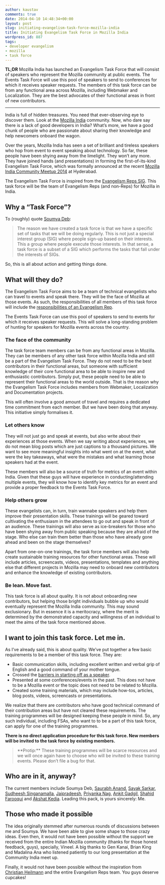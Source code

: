 ```yaml
---
author: kaustav
comments: true
date: 2014-04-10 14:48:34+00:00
layout: post
slug: initiating-evangelism-task-force-mozilla-india
title: Initiating Evangelism Task Force in Mozilla India
wordpress_id: 887
tags:
- developer evangelism
- mozilla
- task force
---
```


**TL;DR** Mozilla India has launched an Evangelism Task Force that will consist of speakers who represent the Mozilla community at public events. The Events Task Force will use this pool of speakers to send to conferences for which it receives speaker requests. The members of this task force can be from any functional area across Mozilla, including Webmaker and Localization. They are the best advocates of their functional areas in front of new contributors.

---

India is full of hidden treasures. You need that ever-observing eye to discover them. Look at the [Mozilla India](http://mozillaindia.org) community. Now, who dare say there is a lack of good developers in India? What’s more, we have a good chunk of people who are passionate about sharing their knowledge and help newcomers onboard the wagon.<!-- more -->

Over the years, Mozilla India has seen a set of brilliant and tireless speakers who hop from event to event speaking about technology. So far, these people have been shying away from the limelight. They won’t any more. They have joined hands (and presentations) in forming the first-of-its-kind Evangelism Task Force, which was formally announced at the recent [Mozilla India Community Meetup 2014](https://reps.mozilla.org/e/mozilla-india-inter-community-meetup-2014/) at Hyderabad.

The Evangelism Task Force is inspired from the [Evangelism Reps SIG](https://wiki.mozilla.org/ReMo/SIGs/Evangelism_Reps). This task force will be the team of Evangelism Reps (and non-Reps) for Mozilla in India.


## Why a “Task Force”?


To (roughly) quote [Soumya Deb](http://debs.io):

<blockquote>
  The reason we have created a task force is that we have a specific set of tasks that we will be doing regularly. This is not just a special interest group (SIG) where people sign-up based on their interests. This a group where people execute those interests. In that sense, a task force is a subset of a SIG which performs the tasks that fall under the interests of SIGs.
</blockquote>


So, this is all about action and getting things done.


## What will they do?



The Evangelism Task Force aims to be a team of technical evangelists who can travel to events and speak there. They will be the face of Mozilla at those events. As such, the responsibilities of all members of this task force will include the [responsibilities of an Evangelism Rep](https://wiki.mozilla.org/ReMo/SIGs/Evangelism_Reps#Responsibilities).

The Events Task Force can use this pool of speakers to send to events for which it receives speaker requests. This will solve a long-standing problem of hunting for speakers for Mozilla events across the country.



### The face of the community



The task force team members can be from any functional areas in Mozilla. They can be members of any other task force within Mozilla India and still be a part of the Evangelism Task Force. They do not need to be the best contributors in their functional areas, but someone with sufficient knowledge of their core functional area to be able to inspire new and enthusiastic contributors. Simply put, these people need to be able to represent their functional areas to the world outside. That is the reason why the Evangelism Task Force includes members from Webmaker, Localization and Documentation projects.

This will often involve a good amount of travel and requires a dedicated time commitment from each member. But we have been doing that anyway. This initiative simply formalises it.



### Let others know



They will not just go and speak at events, but also write about their experiences at those events. When we say writing about experiences, we do not mean blog posts which are just captions to a thousand pictures. We want to see more meaningful insights into what went on at the event, what were the key takeaways, what were the mistakes and what learning those speakers had at the event.

These members will also be a source of truth for metrics of an event within India. Given that these guys will have experience in conducting/attending multiple events, they will know how to identify key metrics for an event and provide a proper feedback to the Events Task Force.



### Help others grow



These evangelists can, in turn, train wannabe speakers and help them improve their presentation skills. These trainings will be geared toward cultivating the enthusiasm in the attendees to go out and speak in front of an audience. These trainings will also serve as ice-breakers for those who have been shying away from public speaking because they are afraid of the stage. Who else can train them better than those who have already gone ahead and been on the stage themselves?

Apart from one-on-one trainings, the task force members will also help create sustainable training resources for other functional areas. These will include articles, screencasts, videos, presentations, templates and anything else that different projects in Mozilla may need to onboard new contributors and enhance the knowledge of existing contributors.



### Be lean. Move fast.



This task force is all about quality. It is not about onboarding new contributors, but helping those bright individuals bubble up who would eventually represent the Mozilla India community. This may sound exclusionary. But in essence it is a meritocracy, where the merit is determined by the demonstrated capacity and willingness of an individual to meet the aims of the task force mentioned above.



## I want to join this task force. Let me in.



As I’ve already said, this is about quality. We’ve put together a few basic requirements to be a member of this task force. They are:

* Basic communication skills, including excellent written and verbal grip of English and a good command of your mother tongue.
* Crossed the [barriers in starting off as a speaker](http://christianheilmann.com/2012/09/05/de-bricking-yourself-starting-out-as-a-speaker/).
* Presented at some conferences/events in the past. This does not have to be a Mozilla event or the topic does not need to be related to Mozilla.
* Created some training materials, which may include how-tos, articles, blog posts, videos, screencasts or presentations.

We realize that there are contributors who have good technical command of their contribution areas but have not cleared these requirements. The training programmes will be designed keeping these people in mind. So, any such individual, including FSAs, who want to to be a part of this task force, can apply for one of the training programmes.

**There is no direct application procedure for this task force. New members will be invited to the task force by existing members.**


<blockquote>
  **Protip:** These training programmes will be scarce resources and we will once again have to choose who will be invited to these training events. Please don’t file a bug for that.
</blockquote>


## Who are in it, anyway?

The current members include Soumya Deb, [Saurabh Anand](http://sawrubh.tumblr.com/), [Sayak Sarkar](http://sayak.in/), [Sudheesh Singanamalla](http://www.sudheesh.info/), [Jaipradeesh](https://mozillians.org/en-US/u/jaipradeesh/), [Priyanka Nag](http://priynag.in), [Ankit Gadgil](http://ankitgadgil.blogspot.in/), [Shahid Farooqui](http://www.shahidfarooqui.in/) and [Akshat Kedia](https://mozillians.org/en-US/u/aksht.kedia/). Leading this pack, is yours sincerely: Me.



## Those who made it possible


The idea originally stemmed after numerous rounds of discussions between me and Soumya. We have been able to give some shape to those crazy ideas. Even then, it would not have been possible without the support we received from the entire Indian Mozilla community (thanks for those honest feedback, guys), specially, Vineel. A big thanks to Gen Kanai, Brian King and Madalina Ana who listened patiently to our long presentation at the Community India meet up.

Finally, it would not have been possible without the inspiration from [Christian Heilmann](http://christianheilmann.com) and the entire Evangelism Reps team. You guys deserve cupcakes!
